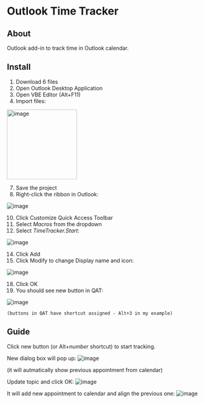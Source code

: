 # Outlook Time Tracker

## About
Outlook add-in to track time in Outlook calendar.

## Install
1. Download 6 files
2. Open Outlook Desktop Application
4. Open VBE Editor (Alt+F11)
5. Import files:

<img width="184" alt="image" src="https://github.com/user-attachments/assets/69facbd7-3459-455c-aa5d-6ae992647c89">

7. Save the project
8. Right-click the ribbon in Outlook:
  
![image](https://github.com/user-attachments/assets/d978b241-b30a-4d36-8bea-a475e04c593b)
   
10. Click Customize Quick Access Toolbar
11. Select _Macros_ from the dropdown
12. Select _TimeTracker.Start_:

![image](https://github.com/user-attachments/assets/cfb0a42c-2c16-416c-91e1-ee93b6923ec0)
    
14. Click Add
15. Click Modify to change Display name and icon:

 ![image](https://github.com/user-attachments/assets/65e834eb-f891-45c1-b127-31b1069fd669)
    
18. Click OK
19. You should see new button in QAT:

![image](https://github.com/user-attachments/assets/eb55bb25-838e-4d23-a666-6f5b965412f2)
    
    (buttons in QAT have shortcut assigned - Alt+3 in my example)

## Guide
Click new button (or Alt+_number_ shortcut) to start tracking. 

New dialog box will pop up:
![image](https://github.com/user-attachments/assets/05289c59-94d6-4f53-b088-097391c3db84)

(it will autmatically show previous appointment from calendar)

Update topic and click OK:
![image](https://github.com/user-attachments/assets/ed0c0355-bdb4-472d-af1c-dd829b9f8766)

It will add new appointment to calendar and align the previous one:
![image](https://github.com/user-attachments/assets/2030d6e2-1d10-441e-9aa9-2dc0170306d2)

